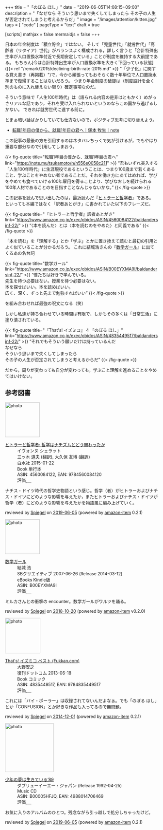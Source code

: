 +++
title = "「のぼる ほし」"
date =  "2019-06-05T14:08:15+09:00"
description = "「なぜなら そういう思いまで失くしてしまったら その子の人生が否定されてしまうと考えるからだ」"
image = "/images/attention/kitten.jpg"
tags = [ "code" ]
pageType = "text"
draft = true

[scripts]
  mathjax = false
  mermaidjs = false
+++

日本の年金制度は「積立貯金」ではない。
そして「児童世代」「就労世代」「高齢者（リタイア）世代」がバランスよく構成される，詳しく言うと「合計特殊出生率が人口置換水準付近で長期安定している」ことが制度を維持する大前提である。
もちろん[今は合計特殊出生率が人口置換水準を大きく下回っている状態]({{< ref "/remark/2015/declining-birth-rate-2015.md" >}} "「少子化」に関する覚え書き（再掲載）")で，今から頑張ってもおそらく数十年単位で人口置換水準まで復帰することはないだろう。
つまり年金制度の破綻は（制度設計を全く別のものに入れ替えない限り）確定事項なのだ。

そういう意味で「人生100年時代」は（語られる内容の是非はともかく）めがっさリアルな話であり，それを受け入れられないというのならこの国から逃げるしかない。
できれば就労世代に達する前に。

とまぁ暗い話ばかりしていても仕方ないので，ポジティブ思考に切り替えよう。

- [転職1年目の僕から、就職1年目の君へ｜塚本 牧生｜note](https://note.mu/tsukamoto/n/n556e0058c211)

この記事の最後の方を引用するのはネタバレちっくで気が引けるが，でもやはり重要な部分なので引用してしまおう。

{{< fig-quote title="転職1年目の僕から、就職1年目の君へ" link="https://note.mu/tsukamoto/n/n556e0058c211" >}}
<q>君もいずれ突入する「人生100年時代」に生涯現役であるということは、つまり100歳まで若くあること、学ぶことをやめない者であることだ。それを働き方にあてはめれば、学びをやめても食べていける100年雇用を得ることより、学びなおしを続けられる100年人材であることのを目指すことなんじゃないかな。</q>
{{< /fig-quote >}}

この記事を読んで思い出したのは，最近読んだ『[ヒトラーと哲学者](https://www.amazon.co.jp/exec/obidos/ASIN/4560084122/baldandersinf-22/)』である。
といっても本編ではなく「訳者あとがき」に書かれていた以下のフレーズだ。

{{< fig-quote title="『ヒトラーと哲学者』訳者あとがき" link="https://www.amazon.co.jp/exec/obidos/ASIN/4560084122/baldandersinf-22/" >}}
<q>〈本を読んだ〉とは〈本を読むのをやめた〉と同義である</q>
{{< /fig-quote >}}

「本を読む」を「理解する」とか「学ぶ」とかに置き換えて読むと最初の引用とよく似ていることが分かるだろう。
これに結城浩さんの『[数学ガール](https://www.amazon.co.jp/exec/obidos/ASIN/B00EYXMA9I/baldandersinf-22/)』に出てくるあの名台詞

{{< fig-quote title="数学ガール" link="https://www.amazon.co.jp/exec/obidos/ASIN/B00EYXMA9I/baldandersinf-22/" >}}
<q>僕たちは好きで学んでいる。
<br>先生を待つ必要はない。授業を待つ必要はない。
<br>本を探せばいい。本を読めばいい。
<br>広く、深く、ずっと先まで勉強すればいい</q>
{{< /fig-quote >}}

を組み合わせれば最強の呪文になる（笑）

しかし私達が持ち合わせている時間は有限で，しかもその多くは「日常生活」に塗り潰されている。

{{< fig-quote title="『That's! イズミコ』 4 「のぼる ほし」" link="https://www.amazon.co.jp/exec/obidos/ASIN/4835449517/baldandersinf-22/" >}}
<q>それでもそういう願いだけは持っているんだ<br>
なぜなら<br>
そういう思いまで失くしてしまったら<br>
その子の人生が否定されてしまうと考えるからだ</q>
{{< /fig-quote >}}

だから，周りが変わっても自分が変わっても，学ぶこと理解を進めることをやめてはいけない。

## 参考図書

<div class="hreview">
  <div class="photo"><a class="item url" href="https://www.amazon.co.jp/%E3%83%92%E3%83%88%E3%83%A9%E3%83%BC%E3%81%A8%E5%93%B2%E5%AD%A6%E8%80%85-%E5%93%B2%E5%AD%A6%E3%81%AF%E3%83%8A%E3%83%81%E3%82%BA%E3%83%A0%E3%81%A8%E3%81%A9%E3%81%86%E9%96%A2%E3%82%8F%E3%81%A3%E3%81%9F%E3%81%8B-%E3%82%A4%E3%83%B4%E3%82%A9%E3%83%B3%E3%83%8C-%E3%82%B7%E3%82%A7%E3%83%A9%E3%83%83%E3%83%88/dp/4560084122?SubscriptionId=AKIAJYVUJ3DMTLAECTHA&tag=baldandersinf-22&linkCode=xm2&camp=2025&creative=165953&creativeASIN=4560084122"><img src="https://images-fe.ssl-images-amazon.com/images/I/31LV56Z1uQL._SL160_.jpg" width="114" alt="photo"></a></div>
  <dl class="fn">
    <dt><a href="https://www.amazon.co.jp/%E3%83%92%E3%83%88%E3%83%A9%E3%83%BC%E3%81%A8%E5%93%B2%E5%AD%A6%E8%80%85-%E5%93%B2%E5%AD%A6%E3%81%AF%E3%83%8A%E3%83%81%E3%82%BA%E3%83%A0%E3%81%A8%E3%81%A9%E3%81%86%E9%96%A2%E3%82%8F%E3%81%A3%E3%81%9F%E3%81%8B-%E3%82%A4%E3%83%B4%E3%82%A9%E3%83%B3%E3%83%8C-%E3%82%B7%E3%82%A7%E3%83%A9%E3%83%83%E3%83%88/dp/4560084122?SubscriptionId=AKIAJYVUJ3DMTLAECTHA&tag=baldandersinf-22&linkCode=xm2&camp=2025&creative=165953&creativeASIN=4560084122">ヒトラーと哲学者: 哲学はナチズムとどう関わったか</a></dt>
	<dd>イヴォンヌ シェラット</dd>
	<dd>三ッ木 道夫 (翻訳), 大久保 友博 (翻訳)</dd>
    <dd>白水社 2015-01-22</dd>
    <dd>Book 単行本</dd>
    <dd>ASIN: 4560084122, EAN: 9784560084120</dd>
    <dd>評価<abbr class="rating fa-sm" title="4">&nbsp;<i class="fas fa-star"></i>&nbsp;<i class="fas fa-star"></i>&nbsp;<i class="fas fa-star"></i>&nbsp;<i class="fas fa-star"></i>&nbsp;<i class="far fa-star"></i></abbr></dd>
  </dl>
  <p class="description">ナチス・ドイツ時代の哲学史物語という感じ。哲学（者）がヒトラーおよびナチス・ドイツにどのような影響を与えたか，またヒトラーおよびナチス・ドイツが哲学（者）にどのような影響を与えたかを物語風に編み上げていく。</p>
  <p class="powered-by" >reviewed by <a href='#maker' class='reviewer'>Spiegel</a> on <abbr class="dtreviewed" title="2019-06-05">2019-06-05</abbr> (powered by <a href="https://github.com/spiegel-im-spiegel/amazon-item" >amazon-item</a> 0.2.1)</p>
</div>

<div class="hreview">
  <div class="photo"><a class="item url" href="https://www.amazon.co.jp/%E6%95%B0%E5%AD%A6%E3%82%AC%E3%83%BC%E3%83%AB-%E7%B5%90%E5%9F%8E-%E6%B5%A9-ebook/dp/B00EYXMA9I?SubscriptionId=AKIAJYVUJ3DMTLAECTHA&tag=baldandersinf-22&linkCode=xm2&camp=2025&creative=165953&creativeASIN=B00EYXMA9I"><img src="https://images-fe.ssl-images-amazon.com/images/I/41ETMZ7i9qL._SL160_.jpg" width="114" alt="photo"></a></div>
  <dl class="fn">
    <dt><a href="https://www.amazon.co.jp/%E6%95%B0%E5%AD%A6%E3%82%AC%E3%83%BC%E3%83%AB-%E7%B5%90%E5%9F%8E-%E6%B5%A9-ebook/dp/B00EYXMA9I?SubscriptionId=AKIAJYVUJ3DMTLAECTHA&tag=baldandersinf-22&linkCode=xm2&camp=2025&creative=165953&creativeASIN=B00EYXMA9I">数学ガール</a></dt>
	<dd>結城 浩</dd>
    <dd>SBクリエイティブ 2007-06-26 (Release 2014-03-12)</dd>
    <dd>eBooks Kindle版</dd>
    <dd>ASIN: B00EYXMA9I</dd>
    <dd>評価<abbr class="rating fa-sm" title="5">&nbsp;<i class="fas fa-star"></i>&nbsp;<i class="fas fa-star"></i>&nbsp;<i class="fas fa-star"></i>&nbsp;<i class="fas fa-star"></i>&nbsp;<i class="fas fa-star"></i></abbr></dd>
  </dl>
  <p class="description">ミルカさんとの衝撃の encounter。数学ガールがワルツを踊る。</p>
  <p class="powered-by" >reviewed by <a href='#maker' class='reviewer'>Spiegel</a> on <abbr class="dtreviewed" title="2018-10-20">2018-10-20</abbr> (powered by <a href="https://github.com/spiegel-im-spiegel/amazon-item" >amazon-item</a> v0.2.0)</p>
</div>

<div class="hreview">
  <div class="photo"><a class="item url" href="https://www.amazon.co.jp/Thats-%E3%82%A4%E3%82%BA%E3%83%9F%E3%82%B3-%E3%83%99%E3%82%B9%E3%83%88-Fukkan-com-%E5%A4%A7%E9%87%8E%E5%AE%89%E4%B9%8B/dp/4835449517?SubscriptionId=AKIAJYVUJ3DMTLAECTHA&tag=baldandersinf-22&linkCode=xm2&camp=2025&creative=165953&creativeASIN=4835449517"><img src="https://images-fe.ssl-images-amazon.com/images/I/51c7aTv2-5L._SL160_.jpg" width="116" alt="photo"></a></div>
  <dl class="fn">
    <dt><a href="https://www.amazon.co.jp/Thats-%E3%82%A4%E3%82%BA%E3%83%9F%E3%82%B3-%E3%83%99%E3%82%B9%E3%83%88-Fukkan-com-%E5%A4%A7%E9%87%8E%E5%AE%89%E4%B9%8B/dp/4835449517?SubscriptionId=AKIAJYVUJ3DMTLAECTHA&tag=baldandersinf-22&linkCode=xm2&camp=2025&creative=165953&creativeASIN=4835449517">That's! イズミコ ベスト (Fukkan.com)</a></dt>
	<dd>大野安之</dd>
    <dd>復刊ドットコム 2013-06-18</dd>
    <dd>Book コミック</dd>
    <dd>ASIN: 4835449517, EAN: 9784835449517</dd>
    <dd>評価<abbr class="rating fa-sm" title="5">&nbsp;<i class="fas fa-star"></i>&nbsp;<i class="fas fa-star"></i>&nbsp;<i class="fas fa-star"></i>&nbsp;<i class="fas fa-star"></i>&nbsp;<i class="fas fa-star"></i></abbr></dd>
  </dl>
  <p class="description">これには「バイ・ポーラー」は収録されてないんだよなぁ。でも「のぼる ほし」とか「CONFUSION」とか好きな作品も入ってるので無問題。</p>
  <p class="powered-by" >reviewed by <a href='#maker' class='reviewer'>Spiegel</a> on <abbr class="dtreviewed" title="2014-12-01">2014-12-01</abbr> (powered by <a href="https://github.com/spiegel-im-spiegel/amazon-item" >amazon-item</a> 0.2.1)</p>
</div>

<div class="hreview">
  <div class="photo"><a class="item url" href="https://www.amazon.co.jp/%E5%B0%91%E5%B9%B4%E3%81%AE%E5%A4%A2%E3%81%AF%E7%94%9F%E3%81%8D%E3%81%A6%E3%81%84%E3%82%8B%E2%80%9989-%E5%B1%B1%E6%9C%AC%E6%AD%A3%E4%B9%8B/dp/B00005HFJQ?SubscriptionId=AKIAJYVUJ3DMTLAECTHA&tag=baldandersinf-22&linkCode=xm2&camp=2025&creative=165953&creativeASIN=B00005HFJQ"><img src="https://images-fe.ssl-images-amazon.com/images/I/51SF7J9mXcL._SL160_.jpg" width="160" alt="photo"></a></div>
  <dl class="fn">
    <dt><a href="https://www.amazon.co.jp/%E5%B0%91%E5%B9%B4%E3%81%AE%E5%A4%A2%E3%81%AF%E7%94%9F%E3%81%8D%E3%81%A6%E3%81%84%E3%82%8B%E2%80%9989-%E5%B1%B1%E6%9C%AC%E6%AD%A3%E4%B9%8B/dp/B00005HFJQ?SubscriptionId=AKIAJYVUJ3DMTLAECTHA&tag=baldandersinf-22&linkCode=xm2&camp=2025&creative=165953&creativeASIN=B00005HFJQ">少年の夢は生きている’89</a></dt>
    <dd>ダブリューイーエー・ジャパン (Release 1992-04-25)</dd>
    <dd>Music CD</dd>
    <dd>ASIN: B00005HFJQ, EAN: 4988014706469</dd>
    <dd>評価<abbr class="rating fa-sm" title="5">&nbsp;<i class="fas fa-star"></i>&nbsp;<i class="fas fa-star"></i>&nbsp;<i class="fas fa-star"></i>&nbsp;<i class="fas fa-star"></i>&nbsp;<i class="fas fa-star"></i></abbr></dd>
  </dl>
  <p class="description">お気に入りのアルバムのひとつ。残念ながら引っ越しで処分しちゃったけど。</p>
  <p class="powered-by" >reviewed by <a href='#maker' class='reviewer'>Spiegel</a> on <abbr class="dtreviewed" title="2019-06-05">2019-06-05</abbr> (powered by <a href="https://github.com/spiegel-im-spiegel/amazon-item" >amazon-item</a> 0.2.1)</p>
</div>
